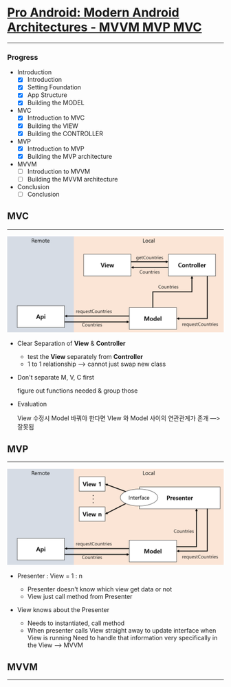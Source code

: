 # [Pro Android: Modern Android Architectures - MVVM MVP MVC](https://www.udemy.com/androidarchitectures/)

---

### Progress

- Introduction
    - [x]  Introduction
    - [x]  Setting Foundation
    - [x]  App Structure
    - [x]  Building the MODEL
- MVC
    - [x]  Introduction to MVC
    - [x]  Building the VIEW
    - [x]  Building the CONTROLLER
- MVP
    - [x]  Introduction to MVP
    - [x]  Building the MVP architecture
- MVVM
    - [ ]  Introduction to MVVM
    - [ ]  Building the MVVM architecture
- Conclusion
    - [ ]  Conclusion

## MVC

---

![](mvc-242358a2-b18c-4f53-b34b-8b900b6fba8c.png)

- Clear Separation of **View** & **Controller**
    - test the **View** separately from **Controller**
    - 1 to 1 relationship —> cannot just swap new class

- Don't separate M, V, C first

    figure out functions needed & group those

- Evaluation

    View 수정시 Model 바꿔야 한다면 VIew 와 Model 사이의 연관관계가 존개 —> 잘못됨

## MVP

---

![](MVP-b4302407-6233-4885-92ab-4154d05f21e2.png)

- Presenter : View = 1 : n
    - Presenter doesn't know which view get data or not
    - View just call method from Presenter

- View knows about the Presenter
    - Needs to instantiated, call method
    - When presenter calls View straight away to update interface when View is running
    Need to handle that information very specifically in the View —> MVVM

## MVVM

---